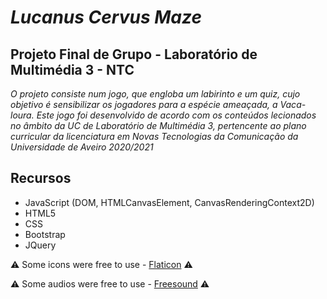 # ***Lucanus Cervus Maze***

## **Projeto Final de Grupo - Laboratório de Multimédia 3 - NTC**

*O projeto consiste num jogo, que engloba um labirinto e um quiz, cujo objetivo é sensibilizar os jogadores para a espécie ameaçada, a Vaca-loura. 
Este jogo foi desenvolvido de acordo com os conteúdos lecionados no âmbito da UC de Laboratório de Multimédia 3, pertencente ao plano curricular da licenciatura em Novas Tecnologias da Comunicação da Universidade de Aveiro 2020/2021*

## Recursos
* JavaScript (DOM, HTMLCanvasElement, CanvasRenderingContext2D)
* HTML5 
* CSS
* Bootstrap
* JQuery



:warning: Some icons were free to use - [Flaticon](https://flaticon.com) :warning:

:warning: Some audios were free to use - [Freesound](https://freesound.org) :warning:
